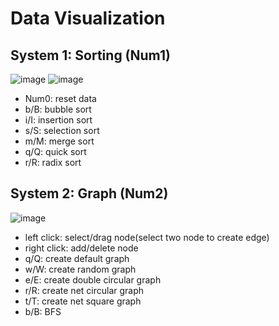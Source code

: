 # Data Visualization

## System 1: Sorting (Num1)
![image](https://user-images.githubusercontent.com/80531783/142875320-4a1c246b-7621-43fc-9d88-873081358f41.png)
![image](https://user-images.githubusercontent.com/80531783/142875472-27570371-f5b8-473d-b6b4-9cc19c2b34c0.png)

- Num0: reset data  
- b/B: bubble sort  
- i/I: insertion sort  
- s/S: selection sort  
- m/M: merge sort
- q/Q: quick sort <br />
- r/R: radix sort <br />

## System 2: Graph (Num2)
![image](https://user-images.githubusercontent.com/80531783/142875546-8e971c11-d6e0-4ec9-8050-6c5a645d1520.png)
- left click: select/drag node(select two node to create edge)
- right click: add/delete node
- q/Q: create default graph
- w/W: create random graph
- e/E: create double circular graph
- r/R: create net circular graph
- t/T: create net square graph
- b/B: BFS <br />
